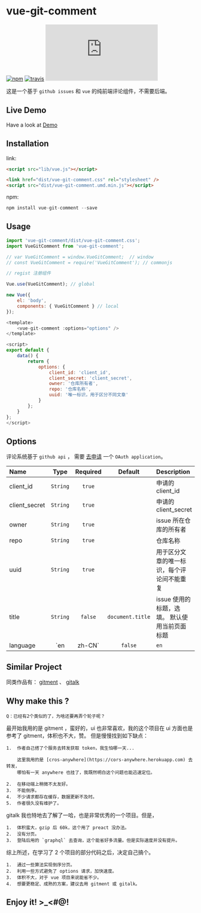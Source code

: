 # vue-git-comment

[![npm][npm_image]][npm_url] [![travis][travis_image]][travis_url] [![gzip][gzip_image]][gzip_url]

这是一个基于 `github issues` 和 `vue` 的纯前端评论组件，不需要后端。

## Live Demo

Have a look at [Demo](https://shalldie.github.io/demos/vue-git-comment/)

## Installation

link:

```html
<script src="lib/vue.js"></script>

<link href="dist/vue-git-comment.css" rel="stylesheet" />
<script src="dist/vue-git-comment.umd.min.js"></script>
```

npm:

```js
npm install vue-git-comment --save
```

## Usage

```js
import 'vue-git-comment/dist/vue-git-comment.css';
import VueGitComment from 'vue-git-comment';

// var VueGitComment = window.VueGitComment;  // window
// const VueGitComment = require('VueGitComment'); // commonjs
```

```js
// regist 注册组件

Vue.use(VueGitComment); // global

new Vue({
    el: 'body',
    components: { VueGitComment } // local
});
```

```js
<template>
    <vue-git-comment :options="options" />
</template>

<script>
export default {
    data() {
        return {
            options: {
                client_id: 'client_id',
                client_secret: 'client_secret',
                owner: '仓库所有者',
                repo: '仓库名称',
                uuid: '唯一标识，用于区分不同文章'
            }
        };
    }
};
</script>
```

## Options

评论系统基于 `github api` ， 需要 [去申请](https://github.com/settings/applications/new) 一个 `OAuth application`。

| Name          |     Type     | Required |     Default      | Description                                   |
| :------------ | :----------: | :------: | :--------------: | :-------------------------------------------- |
| client_id     |   `String`   |  `true`  |                  | 申请的 client_id                              |
| client_secret |   `String`   |  `true`  |                  | 申请的 client_secret                          |
| owner         |   `String`   |  `true`  |                  | issue 所在仓库的所有者                        |
| repo          |   `String`   |  `true`  |                  | 仓库名称                                      |
| uuid          |   `String`   |  `true`  |                  | 用于区分文章的唯一标识，每个评论间不能重复    |
| title         |   `String`   | `false`  | `document.title` | issue 使用的标题，选填。 默认使用当前页面标题 |
| language      | `en | zh-CN` | `false`  |       `en`       | 国际化语言，选填。 默认使用 `en`              |

## Similar Project

同类作品有： [gitment](https://github.com/imsun/gitment) 、 [gitalk](https://github.com/gitalk/gitalk)

## Why make this ?

    Q：已经有2个类似的了，为啥还要再弄个轮子呢？

最开始我用的是 gitment ，蛮好的，ui 也非常喜欢，我的这个项目在 ui 方面也是参考了 gitment，体积也不大，赞。
但是慢慢找到如下缺点：

    1.  作者自己搭了个服务去转发获取 token，我生怕哪一天...

        这里我用的是 [cros-anywhere](https://cors-anywhere.herokuapp.com) 去转发，
        哪怕有一天 anywhere 也挂了，我既然明白这个问题也能迅速定位。

    2.  在移动端上稍微不太友好。
    3.  不能倒序。
    4.  不少请求都存在缓存，数据更新不及时。
    5.  作者很久没有维护了。

gitalk 我也特地去了解了一哈，也是非常优秀的一个项目。但是，

    1.  体积蛮大，gzip 后 60k，这个用了 preact 没办法。
    2.  没有分页。
    3.  登陆后用的 `graphql` 去查询，这个能省好多流量。但是实际速度并没有提升。

综上所述，在学习了 2 个项目的部分代码之后，决定自己搞个。

    1.  通过一些算法实现倒序分页。
    2.  利用一些方式避免了 options 请求，加快速度。
    3.  体积不大，对于 vue 项目来说能省不少。
    4.  想要更稳定、成熟的方案，建议去用 gitment 或 gitalk。

## Enjoy it! >\_<#@!

[npm_image]: https://img.shields.io/npm/v/vue-git-comment.svg
[npm_url]: https://www.npmjs.com/package/vue-git-comment
[travis_image]: https://img.shields.io/travis/shalldie/vue-git-comment/master.svg
[travis_url]: https://travis-ci.org/shalldie/vue-git-comment
[gzip_image]: https://img.badgesize.io/https://cdn.jsdelivr.net/npm/vue-git-comment@0.0.11/dist/vue-git-comment.umd.min.js?compression=gzip
[gzip_url]: https://cdn.jsdelivr.net/npm/vue-git-comment@0.0.11/dist/vue-git-comment.umd.min.js
